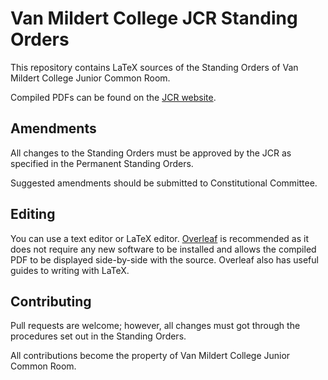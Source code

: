 # Van Mildert College JCR Standing Orders
This repository contains LaTeX sources of the Standing Orders of Van Mildert College Junior Common Room.

Compiled PDFs can be found on the [JCR website](mildert.co.uk).

## Amendments
All changes to the Standing Orders must be approved by the JCR as specified in the Permanent Standing Orders.

Suggested amendments should be submitted to Constitutional Committee.

## Editing
You can use a text editor or LaTeX editor. [Overleaf](https://www.overleaf.com) is recommended as it does not require any new software to be installed and allows the compiled PDF to be displayed side-by-side with the source. Overleaf also has useful guides to writing with LaTeX.

## Contributing
Pull requests are welcome; however, all changes must got through the procedures set out in the Standing Orders.

All contributions become the property of Van Mildert College Junior Common Room.